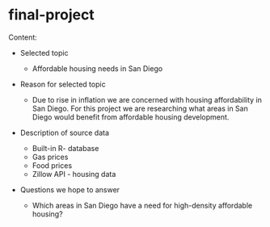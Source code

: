# final-project
Content:
- Selected topic 
    * Affordable housing needs in San Diego

- Reason for selected topic
  * Due to rise in inflation we are concerned with housing affordability in San Diego. For this project we are researching what areas in San Diego would benefit from affordable housing development.
- Description of source data
    * Built-in R- database 
    * Gas prices
    * Food prices
    * Zillow API - housing data

- Questions we hope to answer 
    * Which areas in San Diego have a need for high-density affordable housing? 

